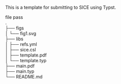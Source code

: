 This is a template for submitting to SICE using Typst.  

file pass  
.  
├── figs  
│   └── fig1.svg  
├── libs  
│   ├── refs.yml  
│   ├── sice.csl  
│   ├── template.pdf  
│   └── template.typ  
├── main.pdf  
├── main.typ  
└── README.md  